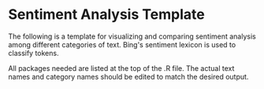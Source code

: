 # Sentiment Analysis Template

The following is a template for visualizing and comparing sentiment analysis among different categories of text. Bing's sentiment lexicon is used to classify tokens.

All packages needed are listed at the top of the .R file. The actual text names and category names should be edited to match the desired output.
